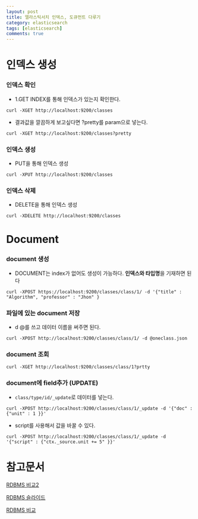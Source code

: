 ```yaml
---
layout: post
title: 엘라스틱서치 인덱스, 도큐먼트 다루기
category: elasticsearch
tags: [elasticsearch]
comments: true
---
```


# 인덱스 생성

### 인덱스 확인

- 1.GET INDEX를 통해 인덱스가 있는지 확인한다.

`curl -XGET http://localhost:9200/classes`

- 결과값을 깔끔하게 보고싶다면 ?pretty를 param으로 넣는다.

`curl -XGET http://localhost:9200/classes?pretty`

### 인덱스 생성

- PUT을 통해 인덱스 생성

`curl -XPUT http://localhost:9200/classes`

### 인덱스 삭제

- DELETE을 통해 인덱스 생성

`curl -XDELETE http://localhost:9200/classes`


# Document

### document 생성

- DOCUMENT는 index가 없어도 생성이 가능하다. **인덱스와 타입명**을 기재하면 된다

`curl -XPOST https://localhost:9200/classes/class/1/ -d '{"title" : "Algorithm", "professor" : "Jhon" }`

### 파일에 있는 document 저장

- d @를 쓰고 데이터 이름을 써주면 된다.

`curl -XPOST http://localhost:9200/classes/class/1/ -d @oneclass.json`

### document 조회

`curl -XGET http://localhost:9200/classes/class/1?prtty`

### document에 field추가 (UPDATE)

- `class/type/id/_update`로 데이터를 넣는다.

`curl -XPOST http://localhost:9200/classes/class/1/_update -d '{"doc" : {"unit" : 1 }}'`

- script를 사용해서 값을 바꿀 수 있다.

`curl -XPOST http://localhost:9200/classes/class/1/_update -d '{"script" : {"ctx._source.unit += 5" }}'`

# 참고문서

[RDBMS 비교2](https://victorydntmd.tistory.com/308)

[RDBMS 슬라이드](https://www.slideshare.net/kjmorc/ss-80803233)

[RDBMS 비교](https://velog.io/@jakeseo_me/%EC%97%98%EB%9D%BC%EC%8A%A4%ED%8B%B1%EC%84%9C%EC%B9%98-%EC%95%8C%EC%95%84%EB%B3%B4%EA%B8%B0-2-DB%EB%A7%8C-%EC%9E%88%EC%9C%BC%EB%A9%B4-%EB%90%98%EB%8A%94%EB%8D%B0-%EC%99%9C-%EA%B5%B3%EC%9D%B4-%EA%B2%80%EC%83%89%EC%97%94%EC%A7%84)
